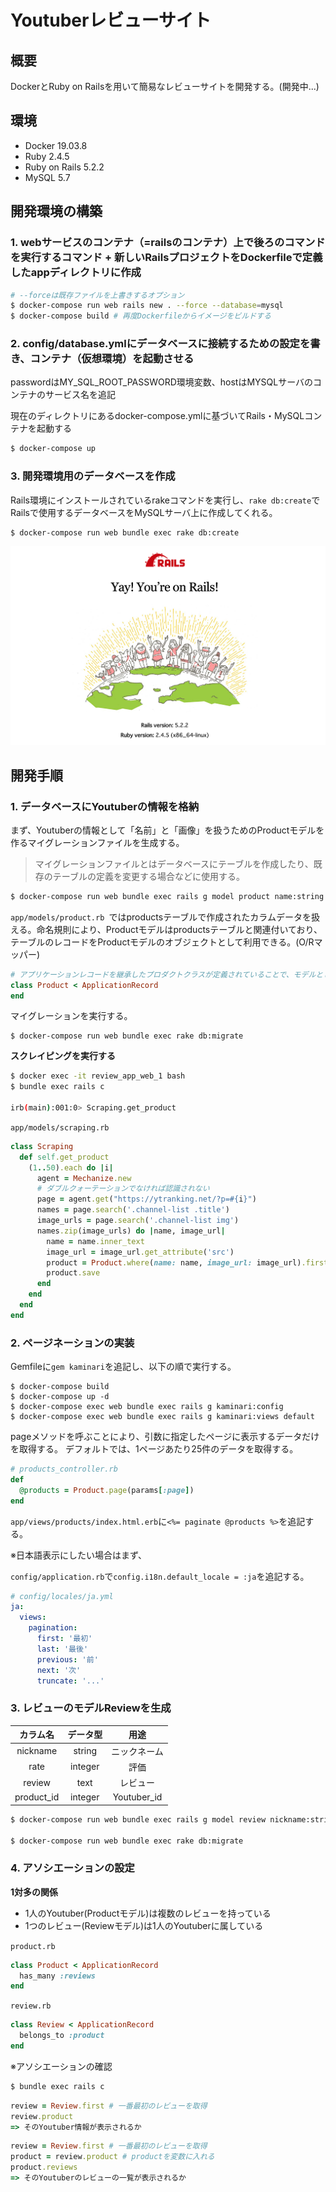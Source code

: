 # Youtuberレビューサイト

## 概要
DockerとRuby on Railsを用いて簡易なレビューサイトを開発する。(開発中...)

## 環境
- Docker 19.03.8
- Ruby 2.4.5
- Ruby on Rails 5.2.2
- MySQL 5.7

## 開発環境の構築

### 1. webサービスのコンテナ（=railsのコンテナ）上で後ろのコマンドを実行するコマンド + 新しいRailsプロジェクトをDockerfileで定義したappディレクトリに作成

```bash
# --forceは既存ファイルを上書きするオプション
$ docker-compose run web rails new . --force --database=mysql
$ docker-compose build # 再度Dockerfileからイメージをビルドする
```
### 2. config/database.ymlにデータベースに接続するための設定を書き、コンテナ（仮想環境）を起動させる
passwordはMY_SQL_ROOT_PASSWORD環境変数、hostはMYSQLサーバのコンテナのサービス名を追記

現在のディレクトリにあるdocker-compose.ymlに基づいてRails・MySQLコンテナを起動する
```bash
$ docker-compose up
```
### 3. 開発環境用のデータベースを作成
Rails環境にインストールされているrakeコマンドを実行し、`rake db:create`でRailsで使用するデータベースをMySQLサーバ上に作成してくれる。
```bash
$ docker-compose run web bundle exec rake db:create
```

![](./screenshot/1.png)

## 開発手順
### 1. データベースにYoutuberの情報を格納
まず、Youtuberの情報として「名前」と「画像」を扱うためのProductモデルを作るマイグレーションファイルを生成する。

> マイグレーションファイルとはデータベースにテーブルを作成したり、既存のテーブルの定義を変更する場合などに使用する。
```bash
$ docker-compose run web bundle exec rails g model product name:string image_url:text
```
`app/models/product.rb `ではproductsテーブルで作成されたカラムデータを扱える。命名規則により、Productモデルはproductsテーブルと関連付いており、テーブルのレコードをProductモデルのオブジェクトとして利用できる。(O/Rマッパー)
```ruby
# アプリケーションレコードを継承したプロダクトクラスが定義されていることで、モデルとして機能させている。
class Product < ApplicationRecord
end
```
マイグレーションを実行する。
```
$ docker-compose run web bundle exec rake db:migrate
```
**スクレイピングを実行する**
```bash
$ docker exec -it review_app_web_1 bash
$ bundle exec rails c

irb(main):001:0> Scraping.get_product
```
`app/models/scraping.rb `
```ruby
class Scraping
  def self.get_product
    (1..50).each do |i|
      agent = Mechanize.new
      # ダブルクォーテーションでなければ認識されない
      page = agent.get("https://ytranking.net/?p=#{i}")
      names = page.search('.channel-list .title')
      image_urls = page.search('.channel-list img')
      names.zip(image_urls) do |name, image_url|
        name = name.inner_text
        image_url = image_url.get_attribute('src')
        product = Product.where(name: name, image_url: image_url).first_or_initialize
        product.save
      end
    end
  end
end
```

### 2. ページネーションの実装
Gemfileに`gem kaminari`を追記し、以下の順で実行する。
```
$ docker-compose build
$ docker-compose up -d
$ docker-compose exec web bundle exec rails g kaminari:config
$ docker-compose exec web bundle exec rails g kaminari:views default
```
pageメソッドを呼ぶことにより、引数に指定したページに表示するデータだけを取得する。
デフォルトでは、1ページあたり25件のデータを取得する。

```ruby
# products_controller.rb
def
  @products = Product.page(params[:page])
end
```
`app/views/products/index.html.erb`に`<%= paginate @products %>`を追記する。

※日本語表示にしたい場合はまず、

`config/application.rb`で`config.i18n.default_locale = :ja`を追記する。
```yml
# config/locales/ja.yml
ja:
  views:
    pagination:
      first: '最初'
      last: '最後'
      previous: '前'
      next: '次'
      truncate: '...'
```


### 3. レビューのモデルReviewを生成

|カラム名|データ型|用途|
|:---:|:---:|:---:|
|nickname|string|ニックネーム|
|rate|integer|評価|
|review|text|レビュー|
|product_id|integer|Youtuber_id|

```bash
$ docker-compose run web bundle exec rails g model review nickname:string rate:integer review:text product_id:integer

$ docker-compose run web bundle exec rake db:migrate
```
### 4. アソシエーションの設定
**1対多の関係**
- 1人のYoutuber(Productモデル)は複数のレビューを持っている
- 1つのレビュー(Reviewモデル)は1人のYoutuberに属している

`product.rb`
```ruby
class Product < ApplicationRecord
  has_many :reviews
end
```
`review.rb`
```ruby
class Review < ApplicationRecord
  belongs_to :product
end
```
※アソシエーションの確認
```bash
$ bundle exec rails c
```
```ruby
review = Review.first # 一番最初のレビューを取得
review.product
=> そのYoutuber情報が表示されるか
```
```ruby
review = Review.first # 一番最初のレビューを取得
product = review.product # productを変数に入れる
product.reviews
=> そのYoutuberのレビューの一覧が表示されるか
```